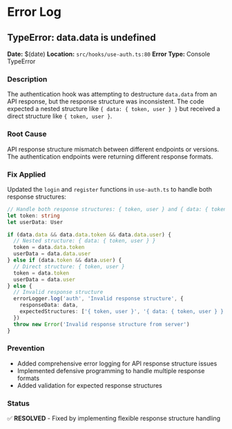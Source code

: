 # Error Log

## TypeError: data.data is undefined

**Date:** $(date)
**Location:** `src/hooks/use-auth.ts:80`
**Error Type:** Console TypeError

### Description
The authentication hook was attempting to destructure `data.data` from an API response, but the response structure was inconsistent. The code expected a nested structure like `{ data: { token, user } }` but received a direct structure like `{ token, user }`.

### Root Cause
API response structure mismatch between different endpoints or versions. The authentication endpoints were returning different response formats.

### Fix Applied
Updated the `login` and `register` functions in `use-auth.ts` to handle both response structures:

```typescript
// Handle both response structures: { token, user } and { data: { token, user } }
let token: string
let userData: User

if (data.data && data.data.token && data.data.user) {
  // Nested structure: { data: { token, user } }
  token = data.data.token
  userData = data.data.user
} else if (data.token && data.user) {
  // Direct structure: { token, user }
  token = data.token
  userData = data.user
} else {
  // Invalid response structure
  errorLogger.log('auth', 'Invalid response structure', {
    responseData: data,
    expectedStructures: ['{ token, user }', '{ data: { token, user } }']
  })
  throw new Error('Invalid response structure from server')
}
```

### Prevention
- Added comprehensive error logging for API response structure issues
- Implemented defensive programming to handle multiple response formats
- Added validation for expected response structures

### Status
✅ **RESOLVED** - Fixed by implementing flexible response structure handling
